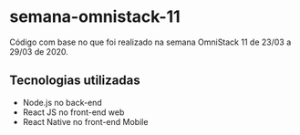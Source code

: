 # semana-omnistack-11
Código com base no que foi realizado na semana OmniStack 11 de 23/03 a 29/03 de 2020.

<h2> Tecnologias utilizadas</h2>
<ul>
  <li>Node.js no back-end</li>
  <li>React JS no front-end web</li>
  <li>React Native no front-end Mobile</li>
</ul>


